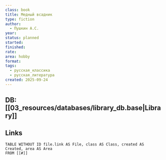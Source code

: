 ```yaml
---
class: book
title: Медный всадник
type: fiction
author:
  - Пушкин А.С.
year:
status: planned
started:
finished:
rate:
area: hobby
format:
tags:
  - русская_классика
  - русская_литература
created: 2025-09-24
---
```

## DB: [[03_resources/databases/library_db.base|Library]]

## Links

```dataview
TABLE WITHOUT ID file.link AS File, class AS Class, created AS Created, area AS Area
FROM [[#]]
````
